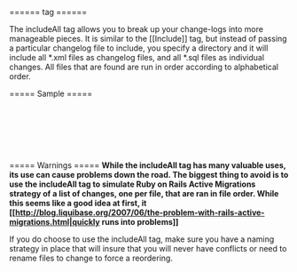 ====== <includeAll> tag ======

The includeAll tag allows you to break up your change-logs into more manageable pieces.  It is similar to the [[Include]] tag, but instead of passing a particular changelog file to include, you specify a directory and it will include all *.xml files as changelog files, and all *.sql files as individual changes.  All files that are found are run in order according to alphabetical order.

===== Sample =====
<code xml>
<?xml version="1.0" encoding="UTF-8"?>

<databaseChangeLog
  xmlns="http://www.liquibase.org/xml/ns/dbchangelog/1.9"
  xmlns:xsi="http://www.w3.org/2001/XMLSchema-instance"
  xsi:schemaLocation="http://www.liquibase.org/xml/ns/dbchangelog/1.9
         http://www.liquibase.org/xml/ns/dbchangelog/dbchangelog-1.9.xsd">
    <includeAll path="com/example/changelogs/"/>
</databaseChangeLog>
</code>                    

===== Warnings =====
**While the includeAll tag has many valuable uses, its use can cause problems down the road.  The biggest thing to avoid is to use the includeAll tag to simulate Ruby on Rails Active Migrations strategy of a list of changes, one per file, that are ran in file order.  While this seems like a good idea at first, it [[http://blog.liquibase.org/2007/06/the-problem-with-rails-active-migrations.html|quickly runs into problems]]**

If you do choose to use the includeAll tag, make sure you have a naming strategy in place that will insure that you will never have conflicts or need to rename files to change to force a reordering.    
